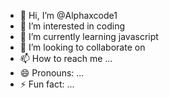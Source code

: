 - 👋 Hi, I’m @Alphaxcode1
- 👀 I’m interested in coding
- 🌱 I’m currently learning javascript
- 💞️ I’m looking to collaborate on 
- 📫 How to reach me ...
- 😄 Pronouns: ...
- ⚡ Fun fact: ...

<!---
Alphaxcode1/Alphaxcode1 is a ✨ special ✨ repository because its `README.md` (this file) appears on your GitHub profile.
You can click the Preview link to take a look at your changes.
--->
